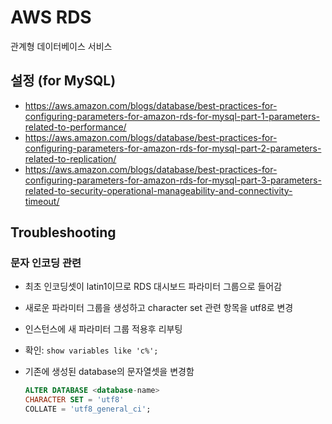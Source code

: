 # AWS RDS

관계형 데이터베이스 서비스

## 설정 (for MySQL)

- <https://aws.amazon.com/blogs/database/best-practices-for-configuring-parameters-for-amazon-rds-for-mysql-part-1-parameters-related-to-performance/>
- <https://aws.amazon.com/blogs/database/best-practices-for-configuring-parameters-for-amazon-rds-for-mysql-part-2-parameters-related-to-replication/>
- <https://aws.amazon.com/blogs/database/best-practices-for-configuring-parameters-for-amazon-rds-for-mysql-part-3-parameters-related-to-security-operational-manageability-and-connectivity-timeout/>

## Troubleshooting

### 문자 인코딩 관련

- 최초 인코딩셋이 latin1이므로 RDS 대시보드 파라미터 그룹으로 들어감

- 새로운 파라미터 그룹을 생성하고 character set 관련 항목을 utf8로 변경
- 인스턴스에 새 파라미터 그룹 적용후 리부팅
- 확인: `show variables like 'c%';`

- 기존에 생성된 database의 문자열셋을 변경함

  ```sql
  ALTER DATABASE <database-name>
  CHARACTER SET = 'utf8'
  COLLATE = 'utf8_general_ci';
  ```
